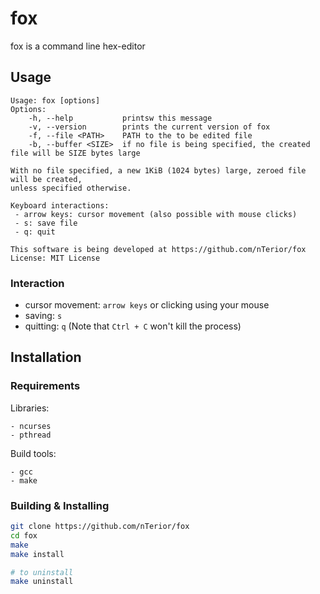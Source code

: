 # fox

fox is a command line hex-editor

## Usage
```
Usage: fox [options]
Options:
    -h, --help           printsw this message
    -v, --version        prints the current version of fox
    -f, --file <PATH>    PATH to the to be edited file
    -b, --buffer <SIZE>  if no file is being specified, the created file will be SIZE bytes large

With no file specified, a new 1KiB (1024 bytes) large, zeroed file will be created,
unless specified otherwise.

Keyboard interactions:
 - arrow keys: cursor movement (also possible with mouse clicks)
 - s: save file
 - q: quit

This software is being developed at https://github.com/nTerior/fox
License: MIT License
```

### Interaction
- cursor movement: `arrow keys` or clicking using your mouse
- saving: `s`
- quitting: `q` (Note that `Ctrl + C` won't kill the process)

## Installation

### Requirements

Libraries:
```
- ncurses
- pthread
```

Build tools:
```
- gcc
- make
```

### Building & Installing

```bash
git clone https://github.com/nTerior/fox
cd fox
make
make install

# to uninstall
make uninstall
```
